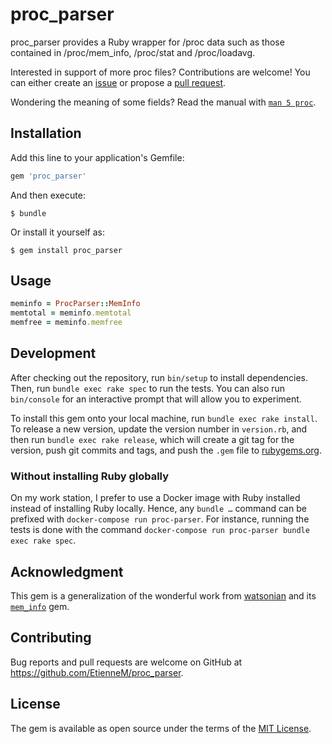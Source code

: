 # proc_parser

proc_parser provides a Ruby wrapper for /proc data such as those contained in
/proc/mem_info, /proc/stat and /proc/loadavg.

Interested in support of more proc files? Contributions are welcome! You can
either create an [issue](https://github.com/EtienneM/mem_info/issues) or
propose a [pull request](https://github.com/EtienneM/mem_info/pulls).

Wondering the meaning of some fields? Read the manual with [`man 5
proc`](https://linux.die.net/man/5/proc).

## Installation

Add this line to your application's Gemfile:

```ruby
gem 'proc_parser'
```

And then execute:

    $ bundle

Or install it yourself as:

    $ gem install proc_parser

## Usage

```ruby
meminfo = ProcParser::MemInfo
memtotal = meminfo.memtotal
memfree = meminfo.memfree
```

## Development

After checking out the repository, run `bin/setup` to install dependencies.
Then, run `bundle exec rake spec` to run the tests. You can also run
`bin/console` for an interactive prompt that will allow you to experiment.

To install this gem onto your local machine, run `bundle exec rake install`. To
release a new version, update the version number in `version.rb`, and then run
`bundle exec rake release`, which will create a git tag for the version, push
git commits and tags, and push the `.gem` file to
[rubygems.org](https://rubygems.org).

### Without installing Ruby globally

On my work station, I prefer to use a Docker image with Ruby installed instead
of installing Ruby locally. Hence, any `bundle …` command can be prefixed with
`docker-compose run proc-parser`. For instance, running the tests is done with
the command `docker-compose run proc-parser bundle exec rake spec`.

## Acknowledgment

This gem is a generalization of the wonderful work from
[watsonian](https://github.com/watsonian/) and its
[`mem_info`](https://github.com/watsonian/mem_info/) gem.

## Contributing

Bug reports and pull requests are welcome on GitHub at
https://github.com/EtienneM/proc_parser.

## License

The gem is available as open source under the terms of the [MIT
License](http://opensource.org/licenses/MIT).
